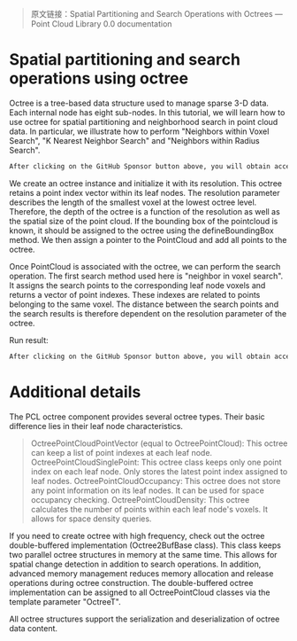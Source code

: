 >  原文链接：Spatial Partitioning and Search Operations with Octrees — Point Cloud Library 0.0 documentation 

#  Spatial partitioning and search operations using octree 

 Octree is a tree-based data structure used to manage sparse 3-D data. Each internal node has eight sub-nodes. In this tutorial, we will learn how to use octree for spatial partitioning and neighborhood search in point cloud data. In particular, we illustrate how to perform "Neighbors within Voxel Search", "K Nearest Neighbor Search" and "Neighbors within Radius Search". 

  ```python  
After clicking on the GitHub Sponsor button above, you will obtain access permissions to my private code repository ( https://github.com/slowlon/my_code_bar ) to view this blog code. By searching the code number of this blog, you can find the code you need, code number is: 2024020309573728018
  ```  
 We create an octree instance and initialize it with its resolution. This octree retains a point index vector within its leaf nodes. The resolution parameter describes the length of the smallest voxel at the lowest octree level. Therefore, the depth of the octree is a function of the resolution as well as the spatial size of the point cloud. If the bounding box of the pointcloud is known, it should be assigned to the octree using the defineBoundingBox method. We then assign a pointer to the PointCloud and add all points to the octree. 

 Once PointCloud is associated with the octree, we can perform the search operation. The first search method used here is "neighbor in voxel search". It assigns the search points to the corresponding leaf node voxels and returns a vector of point indexes. These indexes are related to points belonging to the same voxel. The distance between the search points and the search results is therefore dependent on the resolution parameter of the octree. 

 Run result: 

  ```python  
After clicking on the GitHub Sponsor button above, you will obtain access permissions to my private code repository ( https://github.com/slowlon/my_code_bar ) to view this blog code. By searching the code number of this blog, you can find the code you need, code number is: 2024020309573728018
  ```  
#  Additional details 

 The PCL octree component provides several octree types. Their basic difference lies in their leaf node characteristics. 

>  OctreePointCloudPointVector (equal to OctreePointCloud): This octree can keep a list of point indexes at each leaf node. OctreePointCloudSinglePoint: This octree class keeps only one point index on each leaf node. Only stores the latest point index assigned to leaf nodes. OctreePointCloudOccupancy: This octree does not store any point information on its leaf nodes. It can be used for space occupancy checking. OctreePointCloudDensity: This octree calculates the number of points within each leaf node's voxels. It allows for space density queries. 

 If you need to create octree with high frequency, check out the octree double-buffered implementation (Octree2BufBase class). This class keeps two parallel octree structures in memory at the same time. This allows for spatial change detection in addition to search operations. In addition, advanced memory management reduces memory allocation and release operations during octree construction. The double-buffered octree implementation can be assigned to all OctreePointCloud classes via the template parameter "OctreeT". 

 All octree structures support the serialization and deserialization of octree data content. 

